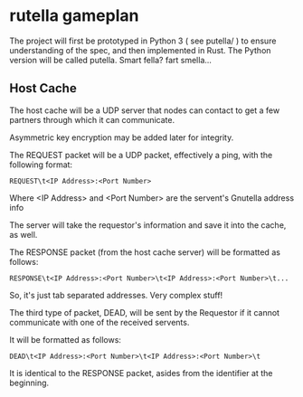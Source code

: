 # rutella gameplan
The project will first be prototyped in Python 3 ( see putella/ ) to ensure understanding of the spec, and then implemented in Rust. The Python version will be called putella. Smart fella? fart smella...
## Host Cache
The host cache will be a UDP server that nodes can contact to get a few partners through which it can communicate.

Asymmetric key encryption may be added later for integrity.

The REQUEST packet will  be a UDP packet, effectively a ping, with the following format:
    
    REQUEST\t<IP Address>:<Port Number>

Where \<IP Address> and \<Port Number> are the servent's Gnutella address info

The server will take the requestor's information and save it into the cache, as well.

The RESPONSE packet (from the host cache server) will be formatted as follows:
      
    RESPONSE\t<IP Address>:<Port Number>\t<IP Address>:<Port Number>\t...

So, it's just tab separated addresses. Very complex stuff!

The third type of packet, DEAD, will be sent by the Requestor if it cannot communicate with one of the received servents.

It will be formatted as follows:

    DEAD\t<IP Address>:<Port Number>\t<IP Address>:<Port Number>\t

It is identical to the RESPONSE packet, asides from the identifier at the beginning.
